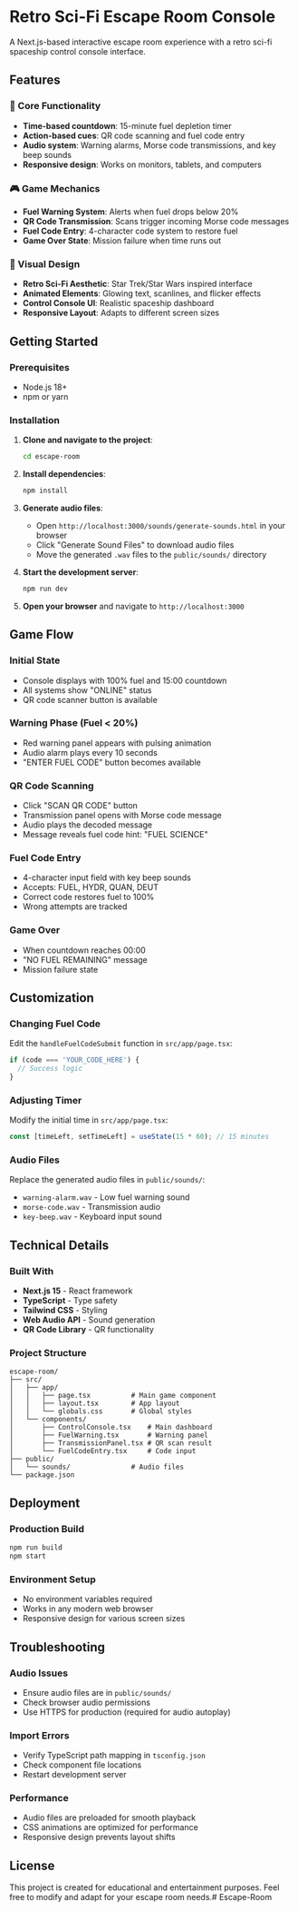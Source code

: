 # Retro Sci-Fi Escape Room Console

A Next.js-based interactive escape room experience with a retro sci-fi spaceship control console interface.

## Features

### 🚀 Core Functionality
- **Time-based countdown**: 15-minute fuel depletion timer
- **Action-based cues**: QR code scanning and fuel code entry
- **Audio system**: Warning alarms, Morse code transmissions, and key beep sounds
- **Responsive design**: Works on monitors, tablets, and computers

### 🎮 Game Mechanics
- **Fuel Warning System**: Alerts when fuel drops below 20%
- **QR Code Transmission**: Scans trigger incoming Morse code messages
- **Fuel Code Entry**: 4-character code system to restore fuel
- **Game Over State**: Mission failure when time runs out

### 🎨 Visual Design
- **Retro Sci-Fi Aesthetic**: Star Trek/Star Wars inspired interface
- **Animated Elements**: Glowing text, scanlines, and flicker effects
- **Control Console UI**: Realistic spaceship dashboard
- **Responsive Layout**: Adapts to different screen sizes

## Getting Started

### Prerequisites
- Node.js 18+ 
- npm or yarn

### Installation

1. **Clone and navigate to the project**:
   ```bash
   cd escape-room
   ```

2. **Install dependencies**:
   ```bash
   npm install
   ```

3. **Generate audio files**:
   - Open `http://localhost:3000/sounds/generate-sounds.html` in your browser
   - Click "Generate Sound Files" to download audio files
   - Move the generated `.wav` files to the `public/sounds/` directory

4. **Start the development server**:
   ```bash
   npm run dev
   ```

5. **Open your browser** and navigate to `http://localhost:3000`

## Game Flow

### Initial State
- Console displays with 100% fuel and 15:00 countdown
- All systems show "ONLINE" status
- QR code scanner button is available

### Warning Phase (Fuel < 20%)
- Red warning panel appears with pulsing animation
- Audio alarm plays every 10 seconds
- "ENTER FUEL CODE" button becomes available

### QR Code Scanning
- Click "SCAN QR CODE" button
- Transmission panel opens with Morse code message
- Audio plays the decoded message
- Message reveals fuel code hint: "FUEL SCIENCE"

### Fuel Code Entry
- 4-character input field with key beep sounds
- Accepts: FUEL, HYDR, QUAN, DEUT
- Correct code restores fuel to 100%
- Wrong attempts are tracked

### Game Over
- When countdown reaches 00:00
- "NO FUEL REMAINING" message
- Mission failure state

## Customization

### Changing Fuel Code
Edit the `handleFuelCodeSubmit` function in `src/app/page.tsx`:
```typescript
if (code === 'YOUR_CODE_HERE') {
  // Success logic
}
```

### Adjusting Timer
Modify the initial time in `src/app/page.tsx`:
```typescript
const [timeLeft, setTimeLeft] = useState(15 * 60); // 15 minutes
```

### Audio Files
Replace the generated audio files in `public/sounds/`:
- `warning-alarm.wav` - Low fuel warning sound
- `morse-code.wav` - Transmission audio
- `key-beep.wav` - Keyboard input sound

## Technical Details

### Built With
- **Next.js 15** - React framework
- **TypeScript** - Type safety
- **Tailwind CSS** - Styling
- **Web Audio API** - Sound generation
- **QR Code Library** - QR functionality

### Project Structure
```
escape-room/
├── src/
│   ├── app/
│   │   ├── page.tsx          # Main game component
│   │   ├── layout.tsx        # App layout
│   │   └── globals.css       # Global styles
│   └── components/
│       ├── ControlConsole.tsx    # Main dashboard
│       ├── FuelWarning.tsx       # Warning panel
│       ├── TransmissionPanel.tsx # QR scan result
│       └── FuelCodeEntry.tsx     # Code input
├── public/
│   └── sounds/               # Audio files
└── package.json
```

## Deployment

### Production Build
```bash
npm run build
npm start
```

### Environment Setup
- No environment variables required
- Works in any modern web browser
- Responsive design for various screen sizes

## Troubleshooting

### Audio Issues
- Ensure audio files are in `public/sounds/`
- Check browser audio permissions
- Use HTTPS for production (required for audio autoplay)

### Import Errors
- Verify TypeScript path mapping in `tsconfig.json`
- Check component file locations
- Restart development server

### Performance
- Audio files are preloaded for smooth playback
- CSS animations are optimized for performance
- Responsive design prevents layout shifts

## License

This project is created for educational and entertainment purposes. Feel free to modify and adapt for your escape room needs.# Escape-Room
